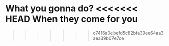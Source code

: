 What you gonna do?
<<<<<<< HEAD
When they come for you
=======
>>>>>>> c7416a0ebefd5c82bfa39ee64aa3aea39b07e7ce
